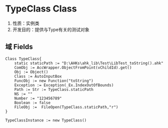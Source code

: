 # TypeClass Class

1.  性质：实例类
2.	开发目的：提供与Type有关的测试对象

## 域 Fields

```AutoHotKey
Class TypeClass{
	static staticPath := "D:\AHKs\ahk_lib\Test\LibTest_toString().ahk"
	ComObj := AccWrapper.ObjectFromPoint(vChildId).get()
	Obj := Object()
	Class := AutoInputBox
	FuncObj := new Function("toString")
	Exception := Exception(_Ex.IndexOutOfBounds)
	Path := Str := TypeClass.staticPath
	NS := ""
	Number := "123456789"
	Boolean := false
	FileObj :=  FileOpen(TypeClass.staticPath,"r")
}

TypeClassInstance := new TypeClass()
```

